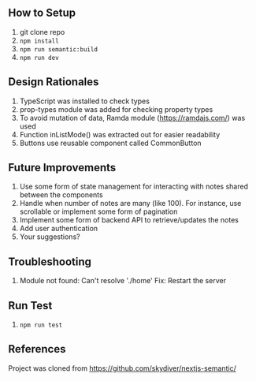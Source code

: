 ## How to Setup
1. git clone repo
2. `npm install`
3. `npm run semantic:build`
4. `npm run dev`

## Design Rationales
1. TypeScript was installed to check types
2. prop-types module was added for checking property types
3. To avoid mutation of data, Ramda module (https://ramdajs.com/) was used
4. Function inListMode() was extracted out for easier readability
5. Buttons use reusable component called CommonButton

## Future Improvements
1. Use some form of state management for interacting with notes shared between the components
2. Handle when number of notes are many (like 100). For instance, use scrollable or implement some form of pagination
3. Implement some form of backend API to retrieve/updates the notes
4. Add user authentication
5. Your suggestions?

## Troubleshooting
1. Module not found: Can't resolve './home'
Fix: Restart the server

## Run Test
1. `npm run test`

## References
Project was cloned from https://github.com/skydiver/nextjs-semantic/ 


